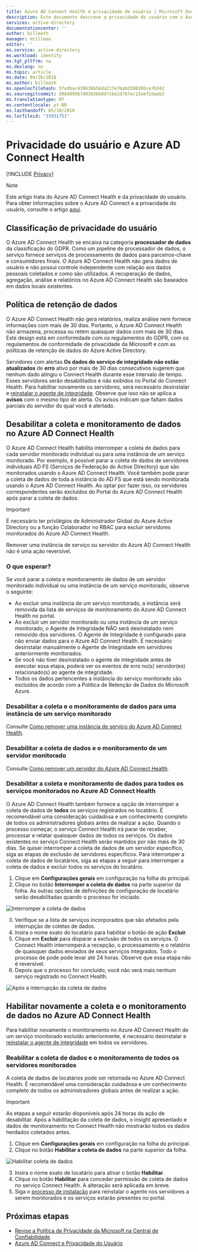 ```yaml
---
title: Azure AD Connect Health e privacidade de usuário | Microsoft Docs
description: Este documento descreve a privacidade do usuário com o Azure AD Connect Health.
services: active-directory
documentationcenter: ''
author: billmath
manager: mtillman
editor: ''
ms.service: active-directory
ms.workload: identity
ms.tgt_pltfrm: na
ms.devlang: na
ms.topic: article
ms.date: 04/26/2018
ms.author: billmath
ms.openlocfilehash: 5fedbac439636b56da217e7babd30820bce7b342
ms.sourcegitcommit: d98d99567d0383bb8d7cbe2d767ec15ebf2daeb2
ms.translationtype: HT
ms.contentlocale: pt-BR
ms.lasthandoff: 05/10/2018
ms.locfileid: "33931751"
---
```

# <a name="user-privacy-and-azure-ad-connect-health"></a>Privacidade do usuário e Azure AD Connect Health 

[!INCLUDE [Privacy](../../../includes/gdpr-intro-sentence.md)]

>[!NOTE] 
>Este artigo trata do Azure AD Connect Health e da privacidade do usuário.  Para obter informações sobre o Azure AD Connect e a privacidade do usuário, consulte o artigo [aqui](../../active-directory/connect/active-directory-aadconnect-gdpr.md).

## <a name="user-privacy-classification"></a>Classificação de privacidade do usuário
O Azure AD Connect Health se encaixa na categoria **processador de dados** da classificação do GDPR. Como um pipeline de processador de dados, o serviço fornece serviços de processamento de dados para parceiros-chave e consumidores finais. O Azure AD Connect Health não gera dados de usuário e não possui controle independente com relação aos dados pessoais coletados e como são utilizados. A recuperação de dados, agregação, análise e relatórios no Azure AD Connect Health são baseados em dados locais existentes. 

## <a name="data-retention-policy"></a>Política de retenção de dados
O Azure AD Connect Health não gera relatórios, realiza análise nem fornece informações com mais de 30 dias. Portanto, o Azure AD Connect Health não armazena, processa ou retém quaisquer dados com mais de 30 dias. Este design está em conformidade com os regulamentos do GDPR, com os regulamentos de conformidade de privacidade da Microsoft e com as políticas de retenção de dados do Azure Active Directory. 

Servidores com alertas **Os dados do serviço de integridade não estão atualizados** de **erro** ativo por mais de 30 dias consecutivos sugerem que nenhum dado atingiu o Connect Health durante esse intervalo de tempo. Esses servidores serão desabilitados e não exibidos no Portal do Connect Health. Para habilitar novamente os servidores, será necessário desinstalar e [reinstalar o agente de integridade](active-directory-aadconnect-health-agent-install.md). Observe que isso não se aplica a **avisos** com o mesmo tipo de alerta. Os avisos indicam que faltam dados parciais do servidor do qual você é alertado. 
 
## <a name="disable-data-collection-and-monitoring-in-azure-ad-connect-health"></a>Desabilitar a coleta e monitoramento de dados no Azure AD Connect Health
O Azure AD Connect Health habilita interromper a coleta de dados para cada servidor monitorado individual ou para uma instância de um serviço monitorado. Por exemplo, é possível parar a coleta de dados de servidores individuais AD FS (Serviços de Federação do Active Directory) que são monitorados usando o Azure AD Connect Health. Você também pode parar a coleta de dados de toda a instância do AD FS que está sendo monitorada usando o Azure AD Connect Health. Ao optar por fazer isso, os servidores correspondentes serão excluídos do Portal do Azure AD Connect Health após parar a coleta de dados. 

>[!IMPORTANT]
> É necessário ter privilégios de Administrador Global do Azure Active Directory ou a função Colaborador no RBAC para excluir servidores monitorados do Azure AD Connect Health.
>
> Remover uma instância de serviço ou servidor do Azure AD Connect Health não é uma ação reversível. 

### <a name="what-to-expect"></a>O que esperar?
Se você parar a coleta e monitoramento de dados de um servidor monitorado individual ou uma instância de um serviço monitorado, observe o seguinte:

- Ao excluir uma instância de um serviço monitorado, a instância será removida da lista de serviços de monitoramento do Azure AD Connect Health no portal. 
- Ao excluir um servidor monitorado ou uma instância de um serviço monitorado, o Agente de Integridade NÃO será desinstalado nem removido dos servidores. O Agente de Integridade é configurado para não enviar dados para o Azure AD Connect Health. É necessário desinstalar manualmente o Agente de Integridade em servidores anteriormente monitorados.
- Se você não tiver desinstalado o agente de integridade antes de executar essa etapa, poderá ver os eventos de erro no(s) servidor(es) relacionado(s) ao agente de integridade.
- Todos os dados pertencentes à instância do serviço monitorado são excluídos de acordo com a Política de Retenção de Dados do Microsoft Azure.

### <a name="disable-data-collection-and-monitoring-for-an-instance-of-a-monitored-service"></a>Desabilitar a coleta e o monitoramento de dados para uma instância de um serviço monitorado
Consulte [Como remover uma instância de serviço do Azure AD Connect Health](active-directory-aadconnect-health-operations.md#delete-a-service-instance-from-azure-ad-connect-health-service).

### <a name="disable-data-collection-and-monitoring-for-a-monitored-server"></a>Desabilitar a coleta de dados e o monitoramento de um servidor monitorado
Consulte [Como remover um servidor do Azure AD Connect Health](active-directory-aadconnect-health-operations.md#delete-a-server-from-the-azure-ad-connect-health-service).

### <a name="disable-data-collection-and-monitoring-for-all-monitored-services-in-azure-ad-connect-health"></a>Desabilitar a coleta e monitoramento de dados para todos os serviços monitorados no Azure AD Connect Health
O Azure AD Connect Health também fornece a opção de interromper a coleta de dados de **todos** os serviços registrados no locatário. É recomendável uma consideração cuidadosa e um conhecimento completo de todos os administradores globais antes de realizar a ação. Quando o processo começar, o serviço Connect Health irá parar de receber, processar e relatar quaisquer dados de todos os serviços. Os dados existentes no serviço Connect Health serão mantidos por não mais de 30 dias.
Se quiser interromper a coleta de dados de um servidor específico, siga as etapas de exclusão de servidores específicos. Para interromper a coleta de dados de locatários, siga as etapas a seguir para interromper a coleta de dados e excluir todos os serviços do locatário.

1.  Clique em **Configurações gerais** em configuração na folha do principal. 
2.  Clique no botão **Interromper a coleta de dados** na parte superior da folha. As outras opções de definições de configuração de locatário serão desabilitadas quando o processo for iniciado.  
 
 ![Interromper a coleta de dados](./media/active-directory-aadconnect-health-gdpr/gdpr4.png)
  
3.  Verifique se a lista de serviços incorporados que são afetados pela interrupção de coletas de dados. 
4.  Insira o nome exato do locatário para habilitar o botão de ação **Excluir**.
5.  Clique em **Excluir** para disparar a exclusão de todos os serviços. O Connect Health interromperá a recepção, o processamento e o relatório de quaisquer dados enviados de seus serviços integrados. Todo o processo de pode pode levar até 24 horas. Observe que essa etapa não é reversível. 
6.  Depois que o processo for concluído, você não verá mais nenhum serviço registrado no Connect Health. 

 ![Após a interrupção da coleta de dados](./media/active-directory-aadconnect-health-gdpr/gdpr5.png)

## <a name="re-enable-data-collection-and-monitoring-in-azure-ad-connect-health"></a>Habilitar novamente a coleta e o monitoramento de dados no Azure AD Connect Health
Para habilitar novamente o monitoramento no Azure AD Connect Health de um serviço monitorado excluído anteriormente, é necessário desinstalar e [reinstalar o agente de integridade](active-directory-aadconnect-health-agent-install.md) em todos os servidores.

### <a name="re-enable-data-collection-and-monitoring-for-all-monitored-services"></a>Reabilitar a coleta de dados e o monitoramento de todos os servidores monitorados

A coleta de dados de locatários pode ser retomada no Azure AD Connect Health. É recomendável uma consideração cuidadosa e um conhecimento completo de todos os administradores globais antes de realizar a ação.

>[!IMPORTANT]
> As etapas a seguir estarão disponíveis após 24 horas da ação de desabilitar.
> Após a habilitação da coleta de dados, o insight apresentado e dados de monitoramento no Connect Health não mostrarão todos os dados herdados coletados antes. 

1.  Clique em **Configurações gerais** em configuração na folha do principal. 
2.  Clique no botão **Habilitar a coleta de dados** na parte superior da folha. 
 
 ![Habilitar coleta de dados](./media/active-directory-aadconnect-health-gdpr/gdpr6.png)
 
3.  Insira o nome exato de locatário para ativar o botão **Habilitar**.
4.  Clique no botão **Habilitar** para conceder permissão de coleta de dados no serviço Connect Health. A alteração será aplicada em breve. 
5.  Siga o [processo de instalação](active-directory-aadconnect-health-agent-install.md) para reinstalar o agente nos servidores a serem monitorados e os serviços estarão presentes no portal.  


## <a name="next-steps"></a>Próximas etapas
* [Revise a Política de Privacidade da Microsoft na Central de Confiabilidade](https://www.microsoft.com/trustcenter)
* [Azure AD Connect e Privacidade do Usuário](../../active-directory/connect/active-directory-aadconnect-gdpr.md)

